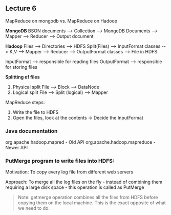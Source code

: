 ## Lecture 6

MapReduce on mongodb vs. MapReduce on Hadoop

**MongoDB**
BSON documents --> Collection --> MongoDB
Documents --> Mapper --> Reducer --> Output document

**Hadoop**
Files --> Directories --> HDFS
Split(Files) --> InputFormat classes --> K,V --> Mapper --> Reducer --> OutputFormat classes --> File in HDFS

InputFormat --> responsible for reading files
OutputFormat --> responsible for storing files

**Splitting of files**
1. Physical split
    File --> Block --> DataNode
2. Logical split
    File --> Split (logical) --> Mapper

MapReduce steps:
1. Write the file to HDFS
2. Open the files, look at the contents -> Decide the InputFormat


### Java documentation
org.apache.hadoop.mapred - Old API
org.apache.hadoop.mapreduce - Newer API

### PutMerge program to write files into HDFS:

Motivation: To copy every log file from different web servers

Approach: To merge all the log files on the fly - instead of combining them requiring a large disk space - this operation is called as PutMerge

> Note: getmerge operation combines all the files from HDFS  before copying them on the local machine. This is the exact opposite of what we need to do.


